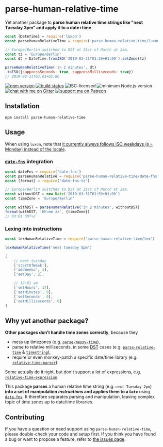 # parse-human-relative-time

Yet another package to **parse human relative time strings like "next Tuesday 3pm" and apply it to a date+time**.

```js
const {DateTime} = require('luxon')
const parseHumanRelativeTime = require('parse-human-relative-time/luxon')(DateTime)

// Europe/Berlin switched to DST at 31st of March at 2am.
const tz = 'Europe/Berlin'
const dt = DateTime.fromISO('2019-03-31T01:59+01:00').setZone(tz)

parseHumanRelativeTime('in 2 minutes', dt)
.toISO({suppressSeconds: true, suppressMilliseconds: true})
// 2019-03-31T03:01+02:00
```

[![npm version](https://img.shields.io/npm/v/parse-human-relative-time.svg)](https://www.npmjs.com/package/parse-human-relative-time)
[![build status](https://api.travis-ci.org/derhuerst/parse-human-relative-time.svg?branch=master)](https://travis-ci.org/derhuerst/parse-human-relative-time)
![ISC-licensed](https://img.shields.io/github/license/derhuerst/parse-human-relative-time.svg)
![minimum Node.js version](https://img.shields.io/node/v/parse-human-relative-time.svg)
[![chat with me on Gitter](https://img.shields.io/badge/chat%20with%20me-on%20gitter-512e92.svg)](https://gitter.im/derhuerst)
[![support me on Patreon](https://img.shields.io/badge/support%20me-on%20patreon-fa7664.svg)](https://patreon.com/derhuerst)


## Installation

```shell
npm install parse-human-relative-time
```


## Usage

When using `luxon`, note that [it currently always follows ISO weekdays (`0` = Monday) instead of the locale](https://github.com/moment/luxon/issues/373).

### [`date-fns`](https://date-fns.org) integration

```js
const dateFns = require('date-fns')
const parseHumanRelative = require('parse-human-relative-time/date-fns')(dateFns)
const {format} = require('date-fns-tz')

// Europe/Berlin switched to DST at 31st of March at 2am.
const withoutDST = new Date('2019-03-31T01:59+01:00')
const timeZone = 'Europe/Berlin'

const withDST = parseHumanRelative('in 2 minutes', withoutDST)
format(withDST, 'HH:mm zz', {timeZone})
// 03:01 GMT+2
````

### Lexing into instructions

```js
const lexHumanRelativeTime = require('parse-human-relative-time/lex')

lexHumanRelativeTime('next tuesday 5pm')
```

```js
[
	// next tuesday
	['startOfWeek'],
	['addWeeks', 1],
	['setDay', 2],

	// 12:01 am
	['setHours', 17],
	['setMinutes', 0],
	['setSeconds', 0],
	['setMilliseconds', 0]
]
```


## Why yet another package?

**Other packages don't handle time zones correctly**, because they

- mess up timezones (e.g. [`parse-messy-time`](https://github.com/substack/parse-messy-time)),
- parse to relative milliseconds, in some [DST](https://en.wikipedia.org/wiki/Daylight_saving_time) cases (e.g. [`parse-relative-time`](https://github.com/fczbkk/parse-relative-time) & [`timestring`](https://github.com/mike182uk/timestring)),
- require or even monkey-patch a specific date/time library (e.g. [`relative-time-parser`](https://github.com/cmaurer/relative.time.parser)).

Some actually do it right, but don't support a lot of expressions, e.g. [`relative-time-expression`](https://github.com/Frezc/relative-time-expression).

This package **parses** a human relative time string (e.g. `next Tuesday 2pm`) **into a set of manipulation *instructions* and applies them to a `Date`** using [`date-fns`](https://date-fns.org). It therefore separates parsing and manipulation, leaving complex topic of time zones up to date/time libraries.


## Contributing

If you have a question or need support using `parse-human-relative-time`, please double-check your code and setup first. If you think you have found a bug or want to propose a feature, refer to [the issues page](https://github.com/derhuerst/parse-human-relative-time/issues).
